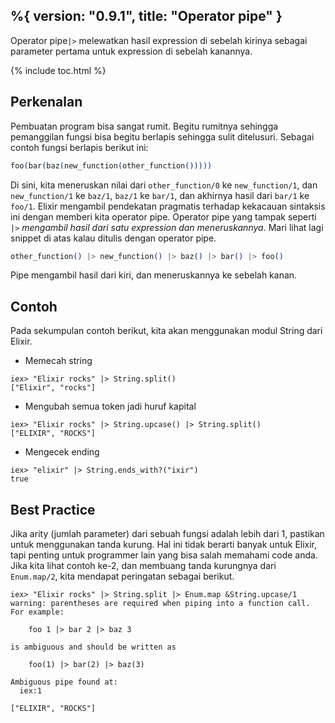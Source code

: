 %{
  version: "0.9.1",
  title: "Operator pipe"
}
---

Operator pipe`|>` melewatkan hasil expression di sebelah kirinya sebagai parameter pertama untuk expression di sebelah kanannya.

{% include toc.html %}

## Perkenalan

Pembuatan program bisa sangat rumit. Begitu rumitnya sehingga pemanggilan fungsi bisa begitu berlapis sehingga sulit ditelusuri. Sebagai contoh fungsi berlapis berikut ini:

```elixir
foo(bar(baz(new_function(other_function()))))
```

Di sini, kita meneruskan nilai dari `other_function/0` ke `new_function/1`, dan `new_function/1` ke `baz/1`, `baz/1` ke `bar/1`, dan akhirnya hasil dari `bar/1` ke `foo/1`. Elixir mengambil pendekatan pragmatis terhadap kekacauan sintaksis ini dengan memberi kita operator pipe. Operator pipe yang tampak seperti `|>` *mengambil hasil dari satu expression dan meneruskannya*. Mari lihat lagi snippet di atas kalau ditulis dengan operator pipe.

```elixir
other_function() |> new_function() |> baz() |> bar() |> foo()
```

Pipe mengambil hasil dari kiri, dan meneruskannya ke sebelah kanan.

## Contoh

Pada sekumpulan contoh berikut, kita akan menggunakan modul String dari Elixir.

- Memecah string

```shell
iex> "Elixir rocks" |> String.split()
["Elixir", "rocks"]
```

- Mengubah semua token jadi huruf kapital

```shell
iex> "Elixir rocks" |> String.upcase() |> String.split()
["ELIXIR", "ROCKS"]
```

- Mengecek ending

```shell
iex> "elixir" |> String.ends_with?("ixir")
true
```

## Best Practice

Jika arity (jumlah parameter) dari sebuah fungsi adalah lebih dari 1, pastikan untuk menggunakan tanda kurung. Hal ini tidak berarti banyak untuk Elixir, tapi penting untuk programmer lain yang bisa salah memahami code anda. Jika kita lihat contoh ke-2, dan membuang tanda kurungnya dari `Enum.map/2`, kita mendapat peringatan sebagai berikut.

```shell
iex> "Elixir rocks" |> String.split |> Enum.map &String.upcase/1
warning: parentheses are required when piping into a function call. For example:

    foo 1 |> bar 2 |> baz 3

is ambiguous and should be written as

    foo(1) |> bar(2) |> baz(3)

Ambiguous pipe found at:
  iex:1

["ELIXIR", "ROCKS"]
```

